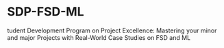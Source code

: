 # SDP-FSD-ML
tudent Development Program on Project Excellence: Mastering your minor and major Projects with Real-World Case Studies on FSD and ML
